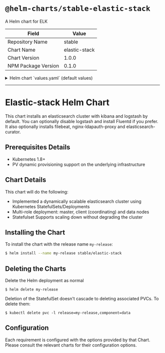 # `@helm-charts/stable-elastic-stack`

A Helm chart for ELK

| Field               | Value         |
| ------------------- | ------------- |
| Repository Name     | stable        |
| Chart Name          | elastic-stack |
| Chart Version       | 1.0.0         |
| NPM Package Version | 0.1.0         |

<details>

<summary>Helm chart `values.yaml` (default values)</summary>

```yaml
# Default values for elk.
# This is a YAML-formatted file.
# Declare variables to be passed into your templates.

kibana:
  env:
    ELASTICSEARCH_URL: http://http.default.svc.cluster.local:9200

logstash:
  enabled: true
  # elasticsearch:
  #   host: elastic-stack-elasticsearch-client

filebeat:
  enabled: false
  # config:
  #   output.file.enabled: false
  #   output.logstash:
  #     hosts: ["elastic-stack-logstash:5044"]
  # indexTemplateLoad:
  #   - elastic-stack-elasticsearch-client:9200

fluentd:
  enabled: false

fluent-bit:
  enabled: false

fluentd-elasticsearch:
  enabled: false

nginx-ldapauth-proxy:
  enabled: false
  # Example config to get it working with ELK. Adjust as you need to.
  # proxy:
  #   port: 5601
  #   # This is the internal hostname for the kibana service
  #   host: "elk-kibana.default.svc.cluster.local"
  #   authName: "ELK:Infrastructure:LDAP"
  #   ldapHost: "ldap.example.com"
  #   ldapDN: "dc=example,dc=com"
  #   ldapFilter: "objectClass=organizationalPerson"
  #   ldapBindDN: "cn=reader,dc=example,dc=com"
  #   requires:
  #     - name: "ELK-USER"
  #       filter: "cn=elkuser,ou=groups,dc=example,dc=com"
  # ingress:
  #   enabled: true
  #   hosts:
  #     - "elk.example.com"
  #   annotations:
  #     kubernetes.io/ingress.class: nginx
  #   tls:
  #     - hosts:
  #       - elk.example.com
  #       secretName: example-elk-tls
  # secrets:
  #   ldapBindPassword: PASSWORD
elasticsearch-curator:
  enabled: false

elasticsearch-exporter:
  enabled: false
```

</details>

---

# Elastic-stack Helm Chart

This chart installs an elasticsearch cluster with kibana and logstash by default.
You can optionally disable logstash and install Fluentd if you prefer. It also optionally installs filebeat, nginx-ldapauth-proxy and elasticsearch-curator.

## Prerequisites Details

- Kubernetes 1.8+
- PV dynamic provisioning support on the underlying infrastructure

## Chart Details

This chart will do the following:

- Implemented a dynamically scalable elasticsearch cluster using Kubernetes StatefulSets/Deployments
- Multi-role deployment: master, client (coordinating) and data nodes
- Statefulset Supports scaling down without degrading the cluster

## Installing the Chart

To install the chart with the release name `my-release`:

```bash
$ helm install --name my-release stable/elastic-stack
```

## Deleting the Charts

Delete the Helm deployment as normal

```
$ helm delete my-release
```

Deletion of the StatefulSet doesn't cascade to deleting associated PVCs. To delete them:

```
$ kubectl delete pvc -l release=my-release,component=data
```

## Configuration

Each requirement is configured with the options provided by that Chart.
Please consult the relevant charts for their configuration options.
